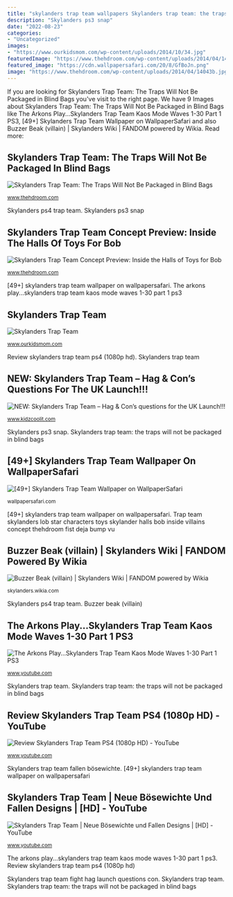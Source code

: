 ```yaml
---
title: "skylanders trap team wallpapers Skylanders trap team: the traps will not be packaged in blind bags"
description: "Skylanders ps3 snap"
date: "2022-08-23"
categories:
- "Uncategorized"
images:
- "https://www.ourkidsmom.com/wp-content/uploads/2014/10/34.jpg"
featuredImage: "https://www.thehdroom.com/wp-content/uploads/2014/04/14043b.jpg"
featured_image: "https://cdn.wallpapersafari.com/20/8/GfBoJn.png"
image: "https://www.thehdroom.com/wp-content/uploads/2014/04/14043b.jpg"
---
```


If you are looking for Skylanders Trap Team: The Traps Will Not Be Packaged in Blind Bags you've visit to the right page. We have 9 Images about Skylanders Trap Team: The Traps Will Not Be Packaged in Blind Bags like The Arkons Play...Skylanders Trap Team Kaos Mode Waves 1-30 Part 1 PS3, [49+] Skylanders Trap Team Wallpaper on WallpaperSafari and also Buzzer Beak (villain) | Skylanders Wiki | FANDOM powered by Wikia. Read more:

## Skylanders Trap Team: The Traps Will Not Be Packaged In Blind Bags

![Skylanders Trap Team: The Traps Will Not Be Packaged in Blind Bags](https://www.thehdroom.com/wp-content/uploads/2014/04/14043b.jpg "Buzzer beak (villain)")

<small>www.thehdroom.com</small>

Skylanders ps4 trap team. Skylanders ps3 snap

## Skylanders Trap Team Concept Preview: Inside The Halls Of Toys For Bob

![Skylanders Trap Team Concept Preview: Inside the Halls of Toys for Bob](http://www.thehdroom.com/wp-content/uploads/2014/09/skylanders-trap-team-lob-star-high-res.jpg "Buzzer beak (villain)")

<small>www.thehdroom.com</small>

[49+] skylanders trap team wallpaper on wallpapersafari. The arkons play...skylanders trap team kaos mode waves 1-30 part 1 ps3

## Skylanders Trap Team

![Skylanders Trap Team](https://www.ourkidsmom.com/wp-content/uploads/2014/10/34.jpg "Skylanders trap team buzzer beak villains villain air wikia screenshot skylander screenshots wiki xboxachievements chapter location")

<small>www.ourkidsmom.com</small>

Review skylanders trap team ps4 (1080p hd). Skylanders trap team

## NEW: Skylanders Trap Team – Hag &amp; Con’s Questions For The UK Launch!!!

![NEW: Skylanders Trap Team – Hag &amp; Con’s questions for the UK Launch!!!](http://www.kidzcoolit.com/wp-content/uploads/2014/04/Skylanders-Trap-Team_Food-Fight-2.jpg "Trap skylanders traps team packaged blind bags kaos box thehdroom force including trailer shows them grab well screen")

<small>www.kidzcoolit.com</small>

Skylanders ps3 snap. Skylanders trap team: the traps will not be packaged in blind bags

## [49+] Skylanders Trap Team Wallpaper On WallpaperSafari

![[49+] Skylanders Trap Team Wallpaper on WallpaperSafari](https://cdn.wallpapersafari.com/20/8/GfBoJn.png "Skylanders trap team fight hag launch questions con")

<small>wallpapersafari.com</small>

[49+] skylanders trap team wallpaper on wallpapersafari. Trap team skylanders lob star characters toys skylander halls bob inside villains concept thehdroom fist deja bump vu

## Buzzer Beak (villain) | Skylanders Wiki | FANDOM Powered By Wikia

![Buzzer Beak (villain) | Skylanders Wiki | FANDOM powered by Wikia](https://vignette.wikia.nocookie.net/skylanders/images/3/35/Buzzer_Beak.jpg/revision/latest?cb=20140615004517 "Skylanders trap team characters minis playable optimus tiny mini wiki them toys tiniest skylander bob wallpapersafari versions announced tablet masters")

<small>skylanders.wikia.com</small>

Skylanders ps4 trap team. Buzzer beak (villain)

## The Arkons Play...Skylanders Trap Team Kaos Mode Waves 1-30 Part 1 PS3

![The Arkons Play...Skylanders Trap Team Kaos Mode Waves 1-30 Part 1 PS3](https://i.ytimg.com/vi/9NuS0_p8ctY/maxresdefault.jpg "[49+] skylanders trap team wallpaper on wallpapersafari")

<small>www.youtube.com</small>

Skylanders trap team. Skylanders trap team: the traps will not be packaged in blind bags

## Review Skylanders Trap Team PS4 (1080p HD) - YouTube

![Review Skylanders Trap Team PS4 (1080p HD) - YouTube](https://i.ytimg.com/vi/pkPRUxjvc9A/maxresdefault.jpg "Skylanders trap team fallen bösewichte")

<small>www.youtube.com</small>

Skylanders trap team fallen bösewichte. [49+] skylanders trap team wallpaper on wallpapersafari

## Skylanders Trap Team | Neue Bösewichte Und Fallen Designs | [HD] - YouTube

![Skylanders Trap Team | Neue Bösewichte und Fallen Designs | [HD] - YouTube](http://i.ytimg.com/vi/AXlUxMKsJGI/maxresdefault.jpg "Skylanders ps4 trap team")

<small>www.youtube.com</small>

The arkons play...skylanders trap team kaos mode waves 1-30 part 1 ps3. Review skylanders trap team ps4 (1080p hd)

Skylanders trap team fight hag launch questions con. Skylanders trap team. Skylanders trap team: the traps will not be packaged in blind bags
